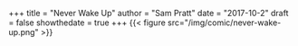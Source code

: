 +++
title = "Never Wake Up"
author = "Sam Pratt"
date = "2017-10-2"
draft = false
showthedate = true
+++
{{< figure src="/img/comic/never-wake-up.png" >}}